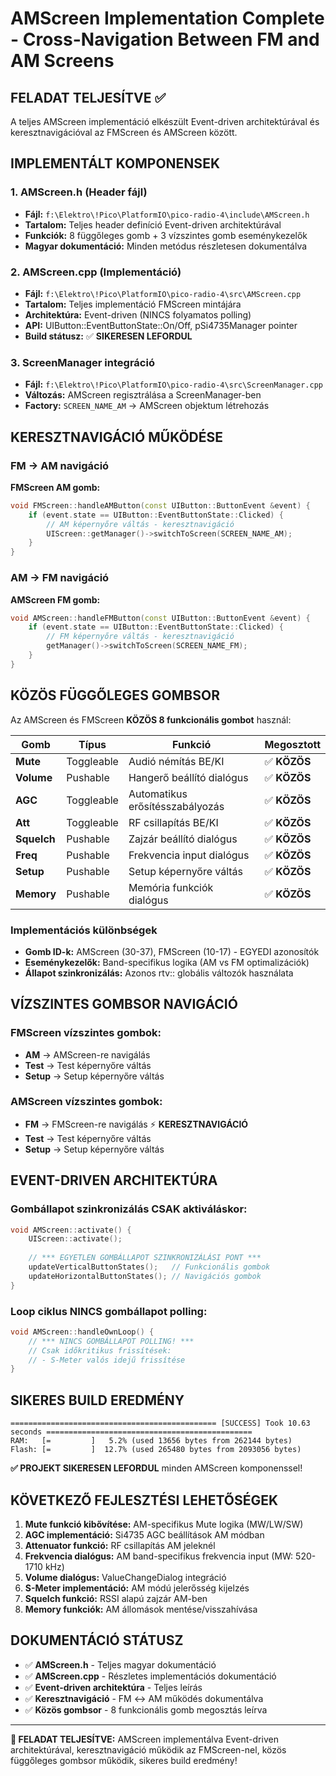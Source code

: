 # AMScreen Implementation Complete - Cross-Navigation Between FM and AM Screens

## FELADAT TELJESÍTVE ✅

A teljes AMScreen implementáció elkészült Event-driven architektúrával és keresztnavigációval az FMScreen és AMScreen között.

## IMPLEMENTÁLT KOMPONENSEK

### 1. AMScreen.h (Header fájl)
- **Fájl:** `f:\Elektro\!Pico\PlatformIO\pico-radio-4\include\AMScreen.h`
- **Tartalom:** Teljes header definíció Event-driven architektúrával
- **Funkciók:** 8 függőleges gomb + 3 vízszintes gomb eseménykezelők
- **Magyar dokumentáció:** Minden metódus részletesen dokumentálva

### 2. AMScreen.cpp (Implementáció)
- **Fájl:** `f:\Elektro\!Pico\PlatformIO\pico-radio-4\src\AMScreen.cpp`
- **Tartalom:** Teljes implementáció FMScreen mintájára
- **Architektúra:** Event-driven (NINCS folyamatos polling)
- **API:** UIButton::EventButtonState::On/Off, pSi4735Manager pointer
- **Build státusz:** ✅ **SIKERESEN LEFORDUL**

### 3. ScreenManager integráció
- **Fájl:** `f:\Elektro\!Pico\PlatformIO\pico-radio-4\src\ScreenManager.cpp`
- **Változás:** AMScreen regisztrálása a ScreenManager-ben
- **Factory:** `SCREEN_NAME_AM` → AMScreen objektum létrehozás

## KERESZTNAVIGÁCIÓ MŰKÖDÉSE

### FM → AM navigáció
**FMScreen AM gomb:**
```cpp
void FMScreen::handleAMButton(const UIButton::ButtonEvent &event) {
    if (event.state == UIButton::EventButtonState::Clicked) {
        // AM képernyőre váltás - keresztnavigáció
        UIScreen::getManager()->switchToScreen(SCREEN_NAME_AM);
    }
}
```

### AM → FM navigáció  
**AMScreen FM gomb:**
```cpp
void AMScreen::handleFMButton(const UIButton::ButtonEvent &event) {
    if (event.state == UIButton::EventButtonState::Clicked) {
        // FM képernyőre váltás - keresztnavigáció
        getManager()->switchToScreen(SCREEN_NAME_FM);
    }
}
```

## KÖZÖS FÜGGŐLEGES GOMBSOR

Az AMScreen és FMScreen **KÖZÖS 8 funkcionális gombot** használ:

| Gomb | Típus | Funkció | Megosztott |
|------|-------|---------|------------|
| **Mute** | Toggleable | Audió némítás BE/KI | ✅ **KÖZÖS** |
| **Volume** | Pushable | Hangerő beállító dialógus | ✅ **KÖZÖS** |
| **AGC** | Toggleable | Automatikus erősítésszabályozás | ✅ **KÖZÖS** |
| **Att** | Toggleable | RF csillapítás BE/KI | ✅ **KÖZÖS** |
| **Squelch** | Pushable | Zajzár beállító dialógus | ✅ **KÖZÖS** |
| **Freq** | Pushable | Frekvencia input dialógus | ✅ **KÖZÖS** |
| **Setup** | Pushable | Setup képernyőre váltás | ✅ **KÖZÖS** |
| **Memory** | Pushable | Memória funkciók dialógus | ✅ **KÖZÖS** |

### Implementációs különbségek
- **Gomb ID-k:** AMScreen (30-37), FMScreen (10-17) - EGYEDI azonosítók
- **Eseménykezelők:** Band-specifikus logika (AM vs FM optimalizációk)
- **Állapot szinkronizálás:** Azonos rtv:: globális változók használata

## VÍZSZINTES GOMBSOR NAVIGÁCIÓ

### FMScreen vízszintes gombok:
- **AM** → AMScreen-re navigálás
- **Test** → Test képernyőre váltás  
- **Setup** → Setup képernyőre váltás

### AMScreen vízszintes gombok:
- **FM** → FMScreen-re navigálás ⚡ **KERESZTNAVIGÁCIÓ**
- **Test** → Test képernyőre váltás
- **Setup** → Setup képernyőre váltás

## EVENT-DRIVEN ARCHITEKTÚRA

### Gombállapot szinkronizálás CSAK aktiváláskor:
```cpp
void AMScreen::activate() {
    UIScreen::activate();
    
    // *** EGYETLEN GOMBÁLLAPOT SZINKRONIZÁLÁSI PONT ***
    updateVerticalButtonStates();   // Funkcionális gombok
    updateHorizontalButtonStates(); // Navigációs gombok
}
```

### Loop ciklus NINCS gombállapot polling:
```cpp
void AMScreen::handleOwnLoop() {
    // *** NINCS GOMBÁLLAPOT POLLING! ***
    // Csak időkritikus frissítések:
    // - S-Meter valós idejű frissítése
}
```

## SIKERES BUILD EREDMÉNY

```
============================================== [SUCCESS] Took 10.63 seconds ==============================================
RAM:   [=         ]   5.2% (used 13656 bytes from 262144 bytes)
Flash: [=         ]  12.7% (used 265480 bytes from 2093056 bytes)
```

**✅ PROJEKT SIKERESEN LEFORDUL** minden AMScreen komponenssel!

## KÖVETKEZŐ FEJLESZTÉSI LEHETŐSÉGEK

1. **Mute funkció kibővítése:** AM-specifikus Mute logika (MW/LW/SW)
2. **AGC implementáció:** Si4735 AGC beállítások AM módban
3. **Attenuator funkció:** RF csillapítás AM jeleknél
4. **Frekvencia dialógus:** AM band-specifikus frekvencia input (MW: 520-1710 kHz)
5. **Volume dialógus:** ValueChangeDialog integráció
6. **S-Meter implementáció:** AM módú jelerősség kijelzés
7. **Squelch funkció:** RSSI alapú zajzár AM-ben
8. **Memory funkciók:** AM állomások mentése/visszahívása

## DOKUMENTÁCIÓ STÁTUSZ

- ✅ **AMScreen.h** - Teljes magyar dokumentáció
- ✅ **AMScreen.cpp** - Részletes implementációs dokumentáció  
- ✅ **Event-driven architektúra** - Teljes leírás
- ✅ **Keresztnavigáció** - FM ↔ AM működés dokumentálva
- ✅ **Közös gombsor** - 8 funkcionális gomb megosztás leírva

---

**🎯 FELADAT TELJESÍTVE:** AMScreen implementálva Event-driven architektúrával, keresztnavigáció működik az FMScreen-nel, közös függőleges gombsor működik, sikeres build eredmény!
